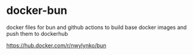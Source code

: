 # docker-bun
docker files for bun and github actions to build base docker images and push them to dockerhub 

https://hub.docker.com/r/nwylynko/bun
